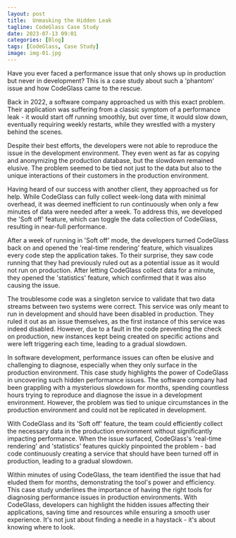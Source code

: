```yaml
---
layout: post
title:  Unmasking the Hidden Leak
tagline: CodeGlass Case Study
date: 2023-07-13 09:01
categories: [Blog]
tags: [CodeGlass, Case Study]
image: img-01.jpg
---
```


Have you ever faced a performance issue that only shows up in production but never in development? This is a case study about such a 'phantom' issue and how CodeGlass came to the rescue.

Back in 2022, a software company approached us with this exact problem. Their application was suffering from a classic symptom of a performance leak - it would start off running smoothly, but over time, it would slow down, eventually requiring weekly restarts, while they wrestled with a mystery behind the scenes.

Despite their best efforts, the developers were not able to reproduce the issue in the development environment. They even went as far as copying and anonymizing the production database, but the slowdown remained elusive. The problem seemed to be tied not just to the data but also to the unique interactions of their customers in the production environment.

Having heard of our success with another client, they approached us for help. While CodeGlass can fully collect week-long data with minimal overhead, it was deemed inefficient to run continuously when only a few minutes of data were needed after a week. To address this, we developed the 'Soft off' feature, which can toggle the data collection of CodeGlass, resulting in near-full performance.

After a week of running in 'Soft off' mode, the developers turned CodeGlass back on and opened the 'real-time rendering' feature, which visualizes every code step the application takes. To their surprise, they saw code running that they had previously ruled out as a potential issue as it would not run on production. After letting CodeGlass collect data for a minute, they opened the 'statistics' feature, which confirmed that it was also causing the issue.

The troublesome code was a singleton service to validate that two data streams between two systems were correct. This service was only meant to run in development and should have been disabled in production. They ruled it out as an issue themselves, as the first instance of this service was indeed disabled. However, due to a fault in the code preventing the check on production, new instances kept being created on specific actions and were left triggering each time, leading to a gradual slowdown.

In software development, performance issues can often be elusive and challenging to diagnose, especially when they only surface in the production environment. This case study highlights the power of CodeGlass in uncovering such hidden performance issues. The software company had been grappling with a mysterious slowdown for months, spending countless hours trying to reproduce and diagnose the issue in a development environment. However, the problem was tied to unique circumstances in the production environment and could not be replicated in development.

With CodeGlass and its 'Soft off' feature, the team could efficiently collect the necessary data in the production environment without significantly impacting performance. When the issue surfaced, CodeGlass's 'real-time rendering' and 'statistics' features quickly pinpointed the problem - bad code continuously creating a service that should have been turned off in production, leading to a gradual slowdown.

Within minutes of using CodeGlass, the team identified the issue that had eluded them for months, demonstrating the tool's power and efficiency. This case study underlines the importance of having the right tools for diagnosing performance issues in production environments. With CodeGlass, developers can highlight the hidden issues affecting their applications, saving time and resources while ensuring a smooth user experience. It's not just about finding a needle in a haystack - it's about knowing where to look.

